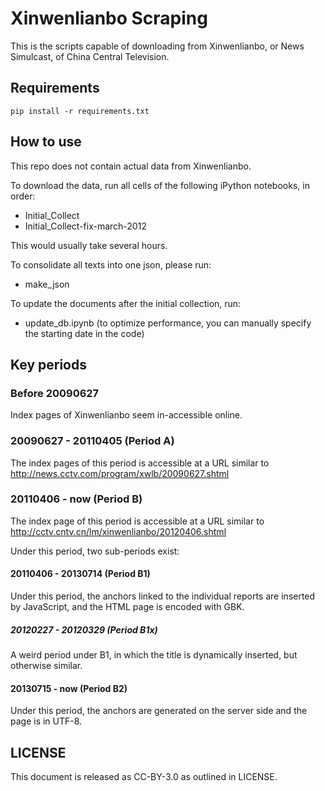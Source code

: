 Xinwenlianbo Scraping
=====================

This is the scripts capable of downloading from Xinwenlianbo, or News Simulcast, of China Central Television.

Requirements
----------
```
pip install -r requirements.txt
```

How to use
----------
This repo does not contain actual data from Xinwenlianbo.

To download the data, run all cells of the following iPython notebooks, in order:
- Initial_Collect
- Initial_Collect-fix-march-2012

This would usually take several hours.

To consolidate all texts into one json, please run:
- make_json

To update the documents after the initial collection, run:
- update_db.ipynb
(to optimize performance, you can manually specify the starting date in the code)

Key periods
-----------

### Before 20090627
Index pages of Xinwenlianbo seem in-accessible online.

### 20090627 - 20110405 (Period A)
The index pages of this period is accessible at a URL similar to
http://news.cctv.com/program/xwlb/20090627.shtml

### 20110406 - now (Period B)
The index page of this period is accessible at a URL similar to
http://cctv.cntv.cn/lm/xinwenlianbo/20120406.shtml

Under this period, two sub-periods exist:

#### 20110406 - 20130714 (Period B1)
Under this period, the anchors linked to the individual reports are inserted by JavaScript, and the HTML page is encoded with GBK.

##### 20120227 - 20120329 (Period B1x)
A weird period under B1, in which the title is dynamically inserted, but otherwise similar.

#### 20130715 - now (Period B2)
Under this period, the anchors are generated on the server side and the page is in UTF-8.

LICENSE
--------
This document is released as CC-BY-3.0 as outlined in LICENSE.
